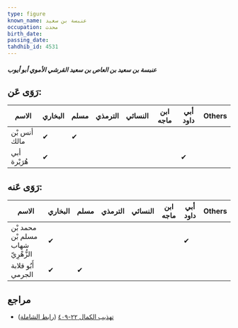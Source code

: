 ```yaml
---
type: figure
known_name: عنبسة بن سعيد
occupation: محدث
birth_date:
passing_date:
tahdhib_id: 4531
---
```

##### عنبسة بن سعيد بن العاص بن سعيد القرشي الأموي أبو أيوب

## رَوَى عَن:
| الاسم        | البخاري | مسلم | الترمذي | النسائي | ابن ماجه | أبي داود | Others |
| ------------ | ------- | ---- | ------- | ------- | -------- | -------- | ------ |
| أنس بْن مالك | ✔       | ✔    |         |         |          |          |        |
| أبي هُرَيْرة | ✔       |      |         |         |          | ✔        |        |
## رَوَى عَنه:
| الاسم                              | البخاري | مسلم | الترمذي | النسائي | ابن ماجه | أبي داود | Others |
| ---------------------------------- | ------- | ---- | ------- | ------- | -------- | -------- | ------ |
| محمد بْن مسلم بْن شهاب الزُّهْرِيّ | ✔       |      |         |         |          | ✔        |        |
| أَبُو قلابة الجرمي                 | ✔       | ✔    |         |         |          |          |        |
## مراجع
- [تهذيب الكمال ٢٢-٤٠٩](obsidian://open?vault=Tahdhib-al-Kamal&file=Figures/٤٥٣١-عنبسة%20بن%20سعيد%20بن%20العاص%20بن%20سعيد%20القرشي%20الأموي%20أبو%20أيوب) ([رابط الشاملة](https://shamela.ws/book/3722/11662))